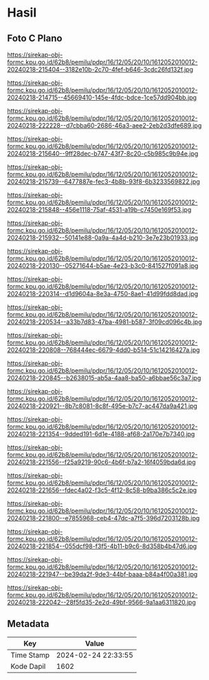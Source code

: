 # Hasil

## Foto C Plano

https://sirekap-obj-formc.kpu.go.id/62b8/pemilu/pdpr/16/12/05/20/10/1612052010012-20240218-215404--3182e10b-2c70-4fef-b646-3cdc26fd132f.jpg

https://sirekap-obj-formc.kpu.go.id/62b8/pemilu/pdpr/16/12/05/20/10/1612052010012-20240218-214715--45669410-145e-4fdc-bdce-1ce57dd904bb.jpg

https://sirekap-obj-formc.kpu.go.id/62b8/pemilu/pdpr/16/12/05/20/10/1612052010012-20240218-222228--d7cbba60-2686-46a3-aee2-2eb2d3dfe689.jpg

https://sirekap-obj-formc.kpu.go.id/62b8/pemilu/pdpr/16/12/05/20/10/1612052010012-20240218-215640--9ff28dec-b747-43f7-8c20-c5b985c9b94e.jpg

https://sirekap-obj-formc.kpu.go.id/62b8/pemilu/pdpr/16/12/05/20/10/1612052010012-20240218-215739--6477887e-fec3-4b8b-93f8-6b3233569822.jpg

https://sirekap-obj-formc.kpu.go.id/62b8/pemilu/pdpr/16/12/05/20/10/1612052010012-20240218-215848--456e1118-75af-4531-a19b-c7450e169f53.jpg

https://sirekap-obj-formc.kpu.go.id/62b8/pemilu/pdpr/16/12/05/20/10/1612052010012-20240218-215932--50141e88-0a9a-4a4d-b210-3e7e23b01933.jpg

https://sirekap-obj-formc.kpu.go.id/62b8/pemilu/pdpr/16/12/05/20/10/1612052010012-20240218-220130--05271644-b5ae-4e23-b3c0-841527f091a8.jpg

https://sirekap-obj-formc.kpu.go.id/62b8/pemilu/pdpr/16/12/05/20/10/1612052010012-20240218-220314--d1d9604a-8e3a-4750-8ae1-41d99fdd8dad.jpg

https://sirekap-obj-formc.kpu.go.id/62b8/pemilu/pdpr/16/12/05/20/10/1612052010012-20240218-220534--a33b7d83-47ba-4981-b587-3f09cd096c4b.jpg

https://sirekap-obj-formc.kpu.go.id/62b8/pemilu/pdpr/16/12/05/20/10/1612052010012-20240218-220808--768444ec-6679-4dd0-b514-51c14216427a.jpg

https://sirekap-obj-formc.kpu.go.id/62b8/pemilu/pdpr/16/12/05/20/10/1612052010012-20240218-220845--b2638015-ab5a-4aa8-ba50-a6bbae56c3a7.jpg

https://sirekap-obj-formc.kpu.go.id/62b8/pemilu/pdpr/16/12/05/20/10/1612052010012-20240218-220921--8b7c8081-8c8f-495e-b7c7-ac447da9a421.jpg

https://sirekap-obj-formc.kpu.go.id/62b8/pemilu/pdpr/16/12/05/20/10/1612052010012-20240218-221354--9dded191-6d1e-4188-af68-2a170e7b7340.jpg

https://sirekap-obj-formc.kpu.go.id/62b8/pemilu/pdpr/16/12/05/20/10/1612052010012-20240218-221556--f25a9219-90c6-4b6f-b7a2-16f4059bda6d.jpg

https://sirekap-obj-formc.kpu.go.id/62b8/pemilu/pdpr/16/12/05/20/10/1612052010012-20240218-221656--fdec4a02-f3c5-4f12-8c58-b9ba386c5c2e.jpg

https://sirekap-obj-formc.kpu.go.id/62b8/pemilu/pdpr/16/12/05/20/10/1612052010012-20240218-221800--e7855968-ceb4-47dc-a7f5-396d7203128b.jpg

https://sirekap-obj-formc.kpu.go.id/62b8/pemilu/pdpr/16/12/05/20/10/1612052010012-20240218-221854--055dcf98-f3f5-4b11-b9c6-8d358b4b47d6.jpg

https://sirekap-obj-formc.kpu.go.id/62b8/pemilu/pdpr/16/12/05/20/10/1612052010012-20240218-221947--be39da2f-9de3-44bf-baaa-b84a4f00a381.jpg

https://sirekap-obj-formc.kpu.go.id/62b8/pemilu/pdpr/16/12/05/20/10/1612052010012-20240218-222042--28f5fd35-2e2d-49bf-9566-9a1aa6311820.jpg


## Metadata

| Key        | Value               |
| ---------- | ------------------- |
| Time Stamp | 2024-02-24 22:33:55 |
| Kode Dapil | 1602                |



